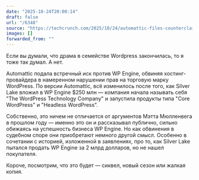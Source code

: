 ```yaml
---
date: "2025-10-24T20:00:14"
draft: false
url: "/6348"
source: "https://techcrunch.com/2025/10/24/automattic-files-counterclaims-against-wp-engine-in-wordpress-lawsuit-alleging-trademark-misuse/"
images: []
forwarded_from: ""
---
```


Если вы думали, что драма в семействе Wordpress закончилась, то я тоже так думал. А нет.

Automattic подала встречный иск против WP Engine, обвиняя хостинг-провайдера в намеренном нарушении прав на торговую марку WordPress. По версии Automattic, всё изменилось после того, как Silver Lake вложил в WP Engine $250 млн — компания начала называть себя "The WordPress Technology Company" и запустила продукты типа "Core WordPress" и "Headless WordPress".

Собственно, это ничем не отличается от аргументов Мэтта Мюлленвега в прошлом году — именно это он и рассказывал публично, сильно обижаясь на успешность бизнеса WP Engine. Но как обвинения в судебном споре они приобретают немного другой смысл. Особенно в сочетании с историей, изложенной в заявлениях, про то, как Silver Lake пытался продать WP Engine за 2 млрд долларов, но не нашел покупателя.

Короче, посмотрим, что это будет — сиквел, новый сезон или жалкая копия.